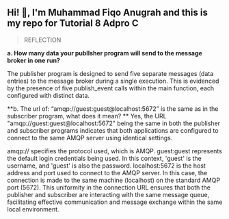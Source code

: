 ## **Hi! :wave:, I'm Muhammad Fiqo Anugrah and this is my repo for Tutorial 8 Adpro C**


> REFLECTION

**a. How many data your publlsher program will send to the message broker in one
run?**

The publisher program is designed to send five separate messages (data entries) to the message broker during a single execution. This is evidenced by the presence of five publish_event calls within the main function, each configured with distinct data.

**b. The url of: “amqp://guest:guest@localhost:5672” is the same as in the subscriber
program, what does it mean?
**
Yes, the URL "amqp://guest:guest@localhost:5672" being the same in both the publisher and subscriber programs indicates that both applications are configured to connect to the same AMQP server using identical settings.

amqp:// specifies the protocol used, which is AMQP.
guest:guest represents the default login credentials being used. In this context, 'guest' is the username, and 'guest' is also the password.
localhost:5672 is the host address and port used to connect to the AMQP server. In this case, the connection is made to the same machine (localhost) on the standard AMQP port (5672).
This uniformity in the connection URL ensures that both the publisher and subscriber are interacting with the same message queue, facilitating effective communication and message exchange within the same local environment.
